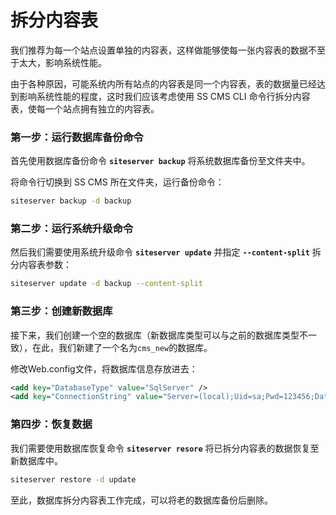 # 拆分内容表

我们推荐为每一个站点设置单独的内容表，这样做能够使每一张内容表的数据不至于太大，影响系统性能。

由于各种原因，可能系统内所有站点的内容表是同一个内容表，表的数据量已经达到影响系统性能的程度，这时我们应该考虑使用 SS CMS CLI 命令行拆分内容表，使每一个站点拥有独立的内容表。

### 第一步：运行数据库备份命令

首先使用数据库备份命令 **`siteserver backup`** 将系统数据库备份至文件夹中。

将命令行切换到 SS CMS 所在文件夹，运行备份命令：

``` sh
siteserver backup -d backup
```

### 第二步：运行系统升级命令

然后我们需要使用系统升级命令 **`siteserver update`** 并指定 **`--content-split`** 拆分内容表参数：

``` sh
siteserver update -d backup --content-split
```

### 第三步：创建新数据库

接下来，我们创建一个空的数据库（新数据库类型可以与之前的数据库类型不一致），在此，我们新建了一个名为`cms_new`的数据库。

修改Web.config文件，将数据库信息存放进去：

``` xml
<add key="DatabaseType" value="SqlServer" />
<add key="ConnectionString" value="Server=(local);Uid=sa;Pwd=123456;Database=cms_new;" />
```

### 第四步：恢复数据

我们需要使用数据库恢复命令 **`siteserver resore`** 将已拆分内容表的数据恢复至新数据库中。

``` sh
siteserver restore -d update
```

至此，数据库拆分内容表工作完成，可以将老的数据库备份后删除。